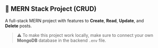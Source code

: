 ## 🚀 MERN Stack Project (CRUD)

A full-stack MERN project with features to **Create**, **Read**, **Update**, and **Delete** posts.  
> ⚠️ To make this project work locally, make sure to connect your own **MongoDB** database in the backend `.env` file.  
